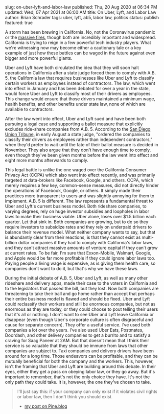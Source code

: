 slug: on-uber-lyft-and-labor-law
published: Thu, 20 Aug 2020 at 06:34 PM
updated: Wed, 07 Apr 2021 at 06:00 AM
title: On Uber, Lyft, and Labor Law
author: Brian Schrader
tags: uber, lyft, ab5, labor law, politics
status: publish
featured: true


A storm has been brewing in California. No, not the Coronavirus pandemic or the [massive fires][2], though both are incredibly important and widespread. California is trying to reign in a few powerful tech industry players. What we're witnessing now may become either a cautionary tale or a key example of just how these battles can be waged in the future against even bigger and more powerful giants.

Uber and Lyft have both circulated the idea that they will soon halt operations in California after a state judge forced them to comply with A.B. 5, the California law that requires businesses like Uber and Lyft to classify certain workers as employees instead of contractors. The law, which went into effect in January and has been debated for over a year in the state, would force Uber and Lyft to classify most of their drivers as employees. This change would ensure that those drivers maintained a minimum wage, health benefits, and other benefits under state law, none of which are available to contractors.

After the law went into effect, Uber and Lyft sued and have been both pursuing a legal case and supporting a ballot measure that explicitly excludes ride-share companies from A.B. 5. According to the [San Diego Union Tribune][3], in early August a state judge, "ordered the companies to classify their drivers as employees rather than independent contractors," when they'd prefer to wait until the fate of their ballot measure is decided in November. They also argue that they don't have enough time to comply, even though they've been given months before the law went into effect and eight more months afterwards to comply.

This legal battle is unlike the one waged over the California Consumer Privacy Act (CCPA) which also went into effect recently, and was primarily targeted at data-brokers like Facebook, Google, and others. CCPA, which merely requires a few key, common-sense measures, did not directly hinder the operations of Facebook, Google, or others. It simply made their practices more transparent to users and was slightly annoying for them to implement. A.B. 5 is different. The law represents a fundamental threat to Uber and Lyft's current business model. Both rideshare companies, to varying degrees, rely on huge investor subsidies and loopholes in labor laws to make their business viable. Uber alone, loses over $1.5 billion each quarter. Let that sink in. Both companies are growing, but to do so they require investors to subsidize rates and they rely on underpaid drivers to balance their revenue model. What neither company wants to say, but that is abundantly clear from their reactions, is that they cannot exist as multi-billion dollar companies if they had to comply with California's labor laws, and they can't attract massive amounts of venture capital if they can't grow at current rates. To be fair, I'm sure that Exxon-Mobile, Walmart, Google, and Apple would be far more profitable if they could ignore labor laws too. Paying people a living wage is expensive, as is giving them health care, so companies don't want to do it, but that's why we have these laws.

During the initial debate of A.B. 5, Uber and Lyft, as well as many other rideshare and delivery apps, made their case to the voters in California and to the legislators that passed the bill, but they lost. Now both companies are threatening to take their ball and go home rather than accept that perhaps their entire business model is flawed and should be fixed. Uber and Lyft could reclassify their workers and still be enormous companies, but not as enormous as they are today, or they could choose to pout telling their users that it's all or nothing. I don't want to see Uber and Lyft leave California or disappear (even though Uber's corporate culture is often disgraceful and cause for separate concern). They offer a useful service. I've used both companies a lot over the years. I've also used Uber Eats, Postmates, Doordash, and other delivery companies to get a burrito and to satisfy a craving for Saag Paneer at 2AM. But that doesn't mean that I think their service is so valuable that they should be immune from laws that other companies are subject to. Taxi companies and delivery drivers have been around for a long time. Those endeavors can be profitable, and they can be mutually beneficial for both the company and the workers. This, however, isn't the framing that Uber and Lyft are building around this debate. In their eyes, either they get a pass on obeying labor law, or they go away. But it's important to remember, that's not the only choice they have. It's not the only path they could take. It is, however, the one they've chosen to take.

> I'll just say this: if your company can only exist if it violates civil rights or labor law, then I don't think you should exist.
> - [my post on Pine.blog][4]


[2]: https://www.sandiegouniontribune.com/news/california/story/2020-08-19/northern-california-wildfires-threatening-thousands-of-homes
[3]: https://www.sandiegouniontribune.com/business/technology/story/2020-08-20/why-are-uber-and-lyft-threatening-to-shutdown-in-california
[4]: https://pine.blog/u/sonicrocketman/archive/a23fd365-346e-45b1-8762-f73326e6d0b7
